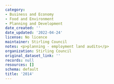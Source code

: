 ```yaml
---
category:
- Business and Economy
- Food and Environment
- Planning and Development
date_created: ''
date_updated: '2022-04-24'
license: No licence
maintainer: Stirling Council
notes: <p>planning - employment land audits</p>
organization: Stirling Council
original_dataset_link: ''
records: null
resources: []
schema: default
title: '2014'
---
```

